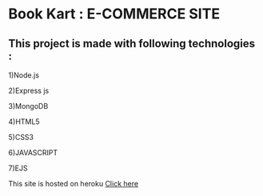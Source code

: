 # Book Kart : E-COMMERCE SITE 
##  This project is made with following technologies :
1)Node.js

2)Express js

3)MongoDB

4)HTML5

5)CSS3

6)JAVASCRIPT 

7)EJS

This site is hosted on heroku [Click here](https://e-node-cart.herokuapp.com)
